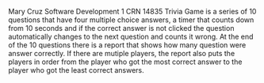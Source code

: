 Mary Cruz
Software Development 1
CRN 14835
Trivia Game is a series of 10 questions that have four multiple choice answers, a timer that counts down from 10 seconds and if the correct answer is not clicked the question automatically changes to the next question and counts it wrong. At the end of the 10 questions there is a report that shows how many question were answer correctly. If there are mutiple players, the report also puts the players in order from the player who got the most correct answer to the player who got the least correct answers. 
